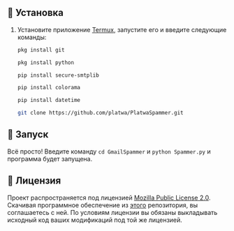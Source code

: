 ## 🚀 Установка

1. 
    Установите приложение [Termux](https://play.google.com/store/apps/details?id=com.termux), запустите его и введите следующие команды:
     ```sh
     pkg install git
     ```
     ```sh
     pkg install python
     ```
     ```sh
     pip install secure-smtplib
     ```
     ```sh
     pip install colorama
     ```
     ```sh
     pip install datetime
     ```
     ```sh
     git clone https://github.com/platwa/PlatwaSpammer.git
     ```

## 🚩 Запуск

Всё просто! Введите команду `cd GmailSpammer` и `python Spammer.py` и программа будет запущена.

## 📝 Лицензия

Проект распространяется под лицензией [Mozilla Public License 2.0](https://github.com/platwa/PlatwaSpammer/blob/master/LICENSE). Скачивая программное обеспечение из [этого](https://github.com/platwa/PlatwaSpammer) репозитория, вы соглашаетесь с ней. По условиям лицензии вы обязаны выкладывать исходный код ваших модификаций под той же лицензией.
